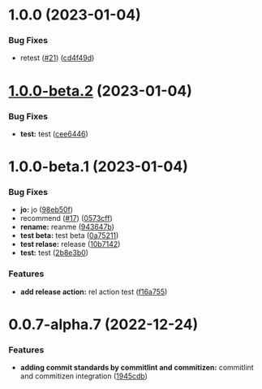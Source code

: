 # 1.0.0 (2023-01-04)


### Bug Fixes

* retest ([#21](https://github.com/orabazu/rabonajs/issues/21)) ([cd4f49d](https://github.com/orabazu/rabonajs/commit/cd4f49ddd9e43fe854802d0db6a292e4070267a3))

# [1.0.0-beta.2](https://github.com/orabazu/rabonajs/compare/v1.0.0-beta.1...v1.0.0-beta.2) (2023-01-04)

### Bug Fixes

- **test:** test ([cee6446](https://github.com/orabazu/rabonajs/commit/cee64460d4a676ad8ff4fdd1a2268b9055a797f4))

# 1.0.0-beta.1 (2023-01-04)

### Bug Fixes

- **jo:** jo ([98eb50f](https://github.com/orabazu/rabonajs/commit/98eb50f7d2ad8cf3d19c23c1c36cd567aa3c90ce))
- recommend ([#17](https://github.com/orabazu/rabonajs/issues/17)) ([0573cff](https://github.com/orabazu/rabonajs/commit/0573cfff2f4e007c36a4871ad7f6108700ab6c21))
- **rename:** reanme ([943647b](https://github.com/orabazu/rabonajs/commit/943647be9c0a085f897059f964261028ab90574d))
- **test beta:** test beta ([0a75211](https://github.com/orabazu/rabonajs/commit/0a75211a3de1256f81ff8d28ff1c383f0e1fa9d8))
- **test relase:** release ([10b7142](https://github.com/orabazu/rabonajs/commit/10b71420eda78c0fffe8efcf2d8f510126dcdef4))
- **test:** test ([2b8e3b0](https://github.com/orabazu/rabonajs/commit/2b8e3b0da91c1869d48f885e07fc773f4bec5a8a))

### Features

- **add release action:** rel action test ([f16a755](https://github.com/orabazu/rabonajs/commit/f16a755b815b3768bd5e6aa60f1778b4770669ea))

# 0.0.7-alpha.7 (2022-12-24)

### Features

- **adding commit standards by commitlint and commitizen:** commitlint and commitizen integration ([1945cdb](https://github.com/orabazu/rabonajs/commit/1945cdb9cc49354cc578632b4e08b9c2c5a82d4a))

